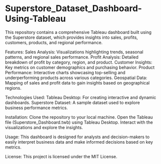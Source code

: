 # Superstore_Dataset_Dashboard-Using-Tableau


This repository contains a comprehensive Tableau dashboard built using the Superstore dataset, which provides insights into sales, profits, customers, products, and regional performance.

Features:
Sales Analysis: Visualizations highlighting trends, seasonal patterns, and regional sales performance.
Profit Analysis: Detailed breakdown of profit by category, region, and product.
Customer Insights: Key metrics on customer demographics and purchasing behavior.
Product Performance: Interactive charts showcasing top-selling and underperforming products across various categories.
Geospatial Data: Mapping of sales and profit data to gain insights based on geographical regions.

Technologies Used:
Tableau Desktop: For creating interactive and dynamic dashboards.
Superstore Dataset: A sample dataset used to explore business performance metrics.

Installation:
Clone the repository to your local machine.
Open the Tableau file (Superstore_Dashboard.twb) using Tableau Desktop.
Interact with the visualizations and explore the insights.

Usage:
This dashboard is designed for analysts and decision-makers to easily interpret business data and make informed decisions based on key metrics.

License:
This project is licensed under the MIT License.
